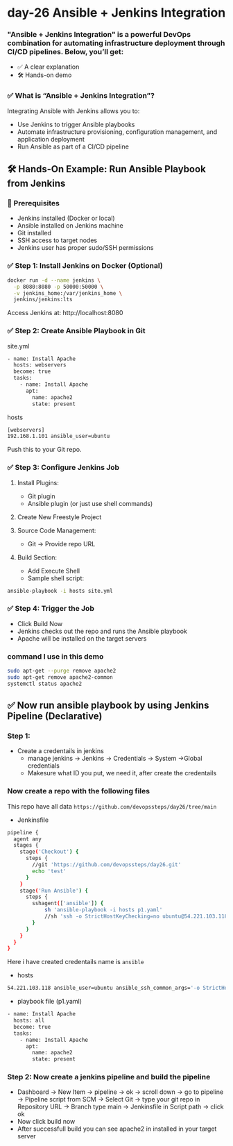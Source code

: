 # day-26 Ansible + Jenkins Integration
### "Ansible + Jenkins Integration" is a powerful DevOps combination for automating infrastructure deployment through CI/CD pipelines. Below, you’ll get:
 - ✅ A clear explanation
 - 🛠️ Hands-on demo
 
### ✅ What is “Ansible + Jenkins Integration”?
Integrating Ansible with Jenkins allows you to:
 - Use Jenkins to trigger Ansible playbooks
 - Automate infrastructure provisioning, configuration management, and application deployment
 - Run Ansible as part of a CI/CD pipeline

## 🛠️ Hands-On Example: Run Ansible Playbook from Jenkins

### 🔧 Prerequisites
 - Jenkins installed (Docker or local)
 - Ansible installed on Jenkins machine
 - Git installed
 - SSH access to target nodes
 - Jenkins user has proper sudo/SSH permissions

### ✅ Step 1: Install Jenkins on Docker (Optional)
```sh
docker run -d --name jenkins \
  -p 8080:8080 -p 50000:50000 \
  -v jenkins_home:/var/jenkins_home \
  jenkins/jenkins:lts
```
Access Jenkins at: http://localhost:8080

### ✅ Step 2: Create Ansible Playbook in Git
site.yml
```sh
- name: Install Apache
  hosts: webservers
  become: true
  tasks:
    - name: Install Apache
      apt:
        name: apache2
        state: present
```
hosts
```sh
[webservers]
192.168.1.101 ansible_user=ubuntu
```
Push this to your Git repo.

### ✅ Step 3: Configure Jenkins Job
 1. Install Plugins:
      - Git plugin
      - Ansible plugin (or just use shell commands)
 
 2. Create New Freestyle Project
 3. Source Code Management:
      - Git → Provide repo URL
 4. Build Section:
      - Add Execute Shell
      - Sample shell script:
   ```sh
   ansible-playbook -i hosts site.yml
   ```

### ✅ Step 4: Trigger the Job
 - Click Build Now
 - Jenkins checks out the repo and runs the Ansible playbook
 - Apache will be installed on the target servers

### command I use in this demo
```sh
sudo apt-get --purge remove apache2
sudo apt-get remove apache2-common
systemctl status apache2
```


## ✅ Now run ansible playbook by using Jenkins Pipeline (Declarative)
### Step 1:
 - Create a credentails in jenkins
    - manage jenkins -> Jenkins -> Credentials -> System ->Global credentials
    - Makesure what ID you put, we need it, after create the credentails 
### Now create a repo with the following files 
This repo have all data ```https://github.com/devopssteps/day26/tree/main```
 - Jenkinsfile
```sh
pipeline {
  agent any
  stages {
    stage('Checkout') {
      steps {
        //git 'https://github.com/devopssteps/day26.git'
        echo 'test'
      }
    }
    stage('Run Ansible') {
      steps {
        sshagent(['ansible']) {
            sh 'ansible-playbook -i hosts p1.yaml'
            //sh 'ssh -o StrictHostKeyChecking=no ubuntu@54.221.103.118 "echo Connected from Jenkins!"'
        }  
      }
    }
  }
}
```
Here i have created credentails name is ```ansible```
 - hosts
```sh
54.221.103.118 ansible_user=ubuntu ansible_ssh_common_args='-o StrictHostKeyChecking=no'
```
 - playbook file (p1.yaml)
```sh
- name: Install Apache
  hosts: all
  become: true
  tasks:
    - name: Install Apache
      apt:
        name: apache2
        state: present
```

### Step 2: Now create a jenkins pipeline and build the pipeline 
 - Dashboard -> New Item -> pipeline -> ok -> scroll down -> go to pipeline -> Pipeline script from SCM -> Select Git -> type your git repo in Repository URL 
              -> Branch type main -> Jenkinsfile in Script path -> click ok
 - Now click build now
 - After successfull build you can see apache2 in installed in your target server
